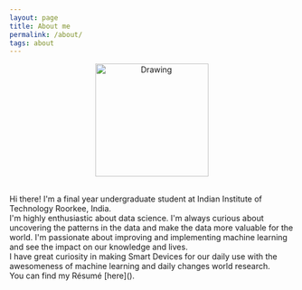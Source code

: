 ```yaml
---
layout: page
title: About me
permalink: /about/
tags: about
---
```


<p align="center">
<img src="https://github.com/pratyush19/pratyush19.github.io/blob/master/images/pratyush_me.png" alt="Drawing" width="200"/>
</p>
<br />
Hi there! I'm a final year undergraduate student at Indian Institute of Technology Roorkee, India. 
<br />
I'm highly enthusiastic about data science. I'm always curious about uncovering the patterns in the data and make the data more valuable for the world. I'm passionate about improving and implementing machine learning and see the impact on our knowledge and lives.
<br />
I have great curiosity in making Smart Devices for our daily use with the awesomeness of machine learning and daily changes world research.
<br />
You can find my Résumé [here]().
